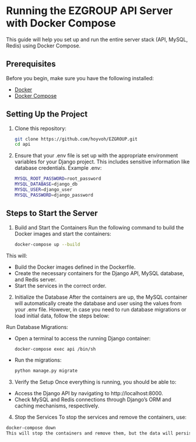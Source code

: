 # Running the EZGROUP API Server with Docker Compose

This guide will help you set up and run the entire server stack (API, MySQL, Redis) using Docker Compose.

## Prerequisites

Before you begin, make sure you have the following installed:

- [Docker](https://www.docker.com/get-started)
- [Docker Compose](https://docs.docker.com/compose/install/)

## Setting Up the Project

1. Clone this repository:

   ```bash
   git clone https://github.com/hoyvoh/EZGROUP.git
   cd api
2. Ensure that your .env file is set up with the appropriate environment variables for your Django project. This includes sensitive information like database credentials. Example .env:
   ```bash
   MYSQL_ROOT_PASSWORD=root_password
   MYSQL_DATABASE=django_db
   MYSQL_USER=django_user
   MYSQL_PASSWORD=django_password

## Steps to Start the Server
1. Build and Start the Containers
Run the following command to build the Docker images and start the containers:
   ```bash
   docker-compose up --build
This will:
- Build the Docker images defined in the Dockerfile.
- Create the necessary containers for the Django API, MySQL database, and Redis server.
- Start the services in the correct order.

2. Initialize the Database
After the containers are up, the MySQL container will automatically create the database and user using the values from your .env file. However, in case you need to run database migrations or load initial data, follow the steps below:

Run Database Migrations:
- Open a terminal to access the running Django container:
   ```bash
   docker-compose exec api /bin/sh
- Run the migrations:
   ```bash
  python manage.py migrate
3. Verify the Setup
Once everything is running, you should be able to:
- Access the Django API by navigating to http://localhost:8000.
- Check MySQL and Redis connections through Django’s ORM and caching mechanisms, respectively.
4. Stop the Services
To stop the services and remove the containers, use:
  ```bash
  docker-compose down
This will stop the containers and remove them, but the data will persist in the volumes if you need to restart later.
 
